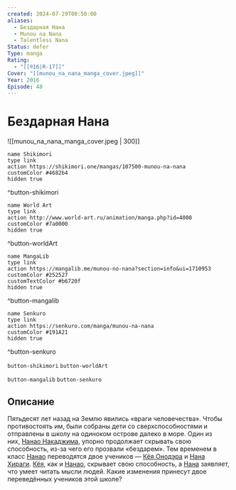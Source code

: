 ```yaml
---
created: 2024-07-29T00:50:00
aliases:
  - Бездарная Нана
  - Munou na Nana
  - Talentless Nana
Status: defer
Type: manga
Rating:
  - "[[®️16|R-17]]"
Cover: "[[munou_na_nana_manga_cover.jpeg]]"
Year: 2016
Episode: 48
---
```


# Бездарная Нана

![[munou_na_nana_manga_cover.jpeg | 300]]

```button
name Shikimori
type link
action https://shikimori.one/mangas/107500-munou-na-nana
customColor #4682b4
hidden true
```
^button-shikimori

```button
name World Art
type link
action http://www.world-art.ru/animation/manga.php?id=4008
customColor #7a0000
hidden true
```
^button-worldArt

```button
name MangaLib
type link
action https://mangalib.me/munou-no-nana?section=info&ui=1710953
customColor #252527
customTextColor #b6720f
hidden true
```
^button-mangalib

```button
name Senkuro
type link
action https://senkuro.com/manga/munou-na-nana
customColor #191A21
hidden true
```
^button-senkuro

`button-shikimori` `button-worldArt`

`button-mangalib` `button-senkuro`

## Описание

Пятьдесят лет назад на Землю явились «враги человечества». Чтобы противостоять им, были собраны дети со сверхспособностями и отправлены в школу на одиноком острове далеко в море. Один из них, [Нанао Накаджима](https://shikimori.one/characters/151572-nanao-nakajima), упорно продолжает скрывать свою способность, из-за чего его прозвали «бездарем». Тем временем в класс [Нанао](https://shikimori.one/characters/151572-nanao-nakajima) переводятся двое учеников — [Кёя Онодэра](https://shikimori.one/characters/163088-kyouya-onodera) и [Нана Хираги](https://shikimori.one/characters/163085-nana-hiiragi). [Кёя](https://shikimori.one/characters/163088-kyouya-onodera), как и [Нанао](https://shikimori.one/characters/151572-nanao-nakajima), скрывает свою способность, а [Нана](https://shikimori.one/characters/163085-nana-hiiragi) заявляет, что умеет читать мысли людей. Какие изменения принесут двое переведённых учеников этой школе?
